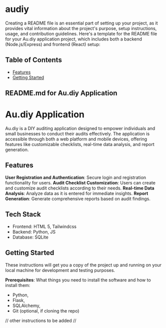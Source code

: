 # audiy

Creating a README file is an essential part of setting up your project, as it provides vital information about the project's purpose, setup instructions, usage, and contribution guidelines. Here's a template for the README file for your Au.diy application project, which includes both a backend (Node.js/Express) and frontend (React) setup:

## Table of Contents
- [Features](#features)
- [Getting Started](#getting-started)


## README.md for Au.diy Application

# Au.diy Application

Au.diy is a DIY auditing application designed to empower individuals and small businesses to conduct their audits effectively. The application is accessible through both a web platform and mobile devices, offering features like customizable checklists, real-time data analysis, and report generation.

## Features
**User Registration and Authentication**: Secure login and registration functionality for users.
**Audit Checklist Customization**: Users can create and customize audit checklists according to their needs.
**Real-time Data Analysis**: Analyze data as it is entered for immediate insights.
**Report Generation**: Generate comprehensive reports based on audit findings.

## Tech Stack

- Frontend: HTML 5, Tailwindcss
- Backend: Python, JS
- Database: SQLite

## Getting Started
These instructions will get you a copy of the project up and running on your local machine for development and testing purposes.

**Prerequisites**:
What things you need to install the software and how to install them:

- Python, 
- Flask, 
- SQLAlchemy, 
- Git (optional, if cloning the repo)

// other instructions to be added //
